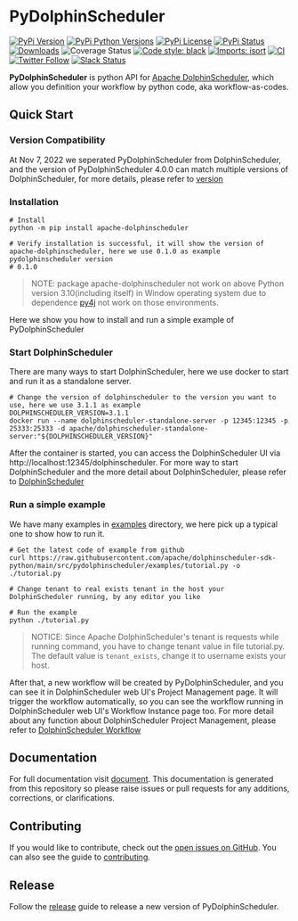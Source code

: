 <!--
Licensed to the Apache Software Foundation (ASF) under one
or more contributor license agreements.  See the NOTICE file
distributed with this work for additional information
regarding copyright ownership.  The ASF licenses this file
to you under the Apache License, Version 2.0 (the
"License"); you may not use this file except in compliance
with the License.  You may obtain a copy of the License at

http://www.apache.org/licenses/LICENSE-2.0

Unless required by applicable law or agreed to in writing,
software distributed under the License is distributed on an
"AS IS" BASIS, WITHOUT WARRANTIES OR CONDITIONS OF ANY
KIND, either express or implied.  See the License for the
specific language governing permissions and limitations
under the License.
-->

# PyDolphinScheduler

[![PyPi Version](https://img.shields.io/pypi/v/apache-dolphinscheduler.svg?style=flat-square&logo=PyPi)](https://pypi.org/project/apache-dolphinscheduler/)
[![PyPi Python Versions](https://img.shields.io/pypi/pyversions/apache-dolphinscheduler.svg?style=flat-square&logo=python)](https://pypi.org/project/apache-dolphinscheduler/)
[![PyPi License](https://img.shields.io/:license-Apache%202-blue.svg?style=flat-square)](https://raw.githubusercontent.com/apache/dolphinscheduler-sdk-python/main/LICENSE)
[![PyPi Status](https://img.shields.io/pypi/status/apache-dolphinscheduler.svg?style=flat-square)](https://pypi.org/project/apache-dolphinscheduler/)
[![Downloads](https://static.pepy.tech/badge/apache-dolphinscheduler/month)](https://pepy.tech/project/apache-dolphinscheduler)
![Coverage Status](https://img.shields.io/codecov/c/github/apache/dolphinscheduler-sdk-python/main.svg?style=flat-square)
[![Code style: black](https://img.shields.io/badge/code%20style-black-000000.svg?style=flat-square)](https://github.com/psf/black)
[![Imports: isort](https://img.shields.io/badge/%20imports-isort-%231674b1?style=flat-square&labelColor=ef8336)](https://pycqa.github.io/isort)
[![CI](https://github.com/apache/dolphinscheduler-sdk-python/actions/workflows/ci.yaml/badge.svg)](https://github.com/apache/dolphinscheduler-sdk-python/actions/workflows/ci.yaml)
[![Twitter Follow](https://img.shields.io/twitter/follow/dolphinschedule.svg?style=social&label=Follow)](https://twitter.com/dolphinschedule)
[![Slack Status](https://img.shields.io/badge/slack-join_chat-white.svg?logo=slack&style=social)](https://s.apache.org/dolphinscheduler-slack)

**PyDolphinScheduler** is python API for [Apache DolphinScheduler](https://dolphinscheduler.apache.org),
which allow you definition your workflow by python code, aka workflow-as-codes.

## Quick Start

### Version Compatibility

At Nov 7, 2022 we seperated PyDolphinScheduler from DolphinScheduler, and the version of PyDolphinScheduler 4.0.0
can match multiple versions of DolphinScheduler, for more details, please refer to [version](https://dolphinscheduler.apache.org/python/main/index.html#version)

### Installation

```shell
# Install
python -m pip install apache-dolphinscheduler

# Verify installation is successful, it will show the version of apache-dolphinscheduler, here we use 0.1.0 as example
pydolphinscheduler version
# 0.1.0
```

> NOTE: package apache-dolphinscheduler not work on above Python version 3.10(including itself) in Window operating system
> due to dependence [py4j](https://pypi.org/project/py4j/) not work on those environments.

Here we show you how to install and run a simple example of PyDolphinScheduler

### Start DolphinScheduler

There are many ways to start DolphinScheduler, here we use docker to start and run it as a standalone server.

```shell
# Change the version of dolphinscheduler to the version you want to use, here we use 3.1.1 as example
DOLPHINSCHEDULER_VERSION=3.1.1
docker run --name dolphinscheduler-standalone-server -p 12345:12345 -p 25333:25333 -d apache/dolphinscheduler-standalone-server:"${DOLPHINSCHEDULER_VERSION}"
```

After the container is started, you can access the DolphinScheduler UI via http://localhost:12345/dolphinscheduler.
For more way to start DolphinScheduler and the more detail about DolphinScheduler, please refer to
[DolphinScheduler](https://dolphinscheduler.apache.org/#/en-us/docs/3.1.2/guide/start/quick-start)

### Run a simple example

We have many examples in [examples](src/pydolphinscheduler/examples) directory, we here pick up a typical one
to show how to run it.

```shell
# Get the latest code of example from github 
curl https://raw.githubusercontent.com/apache/dolphinscheduler-sdk-python/main/src/pydolphinscheduler/examples/tutorial.py -o ./tutorial.py

# Change tenant to real exists tenant in the host your DolphinScheduler running, by any editor you like 

# Run the example
python ./tutorial.py
```

> NOTICE: Since Apache DolphinScheduler's tenant is requests while running command, you have to change
> tenant value in file tutorial.py. The default value is `tenant_exists`, change it to username exists your host.

After that, a new workflow will be created by PyDolphinScheduler, and you can see it in DolphinScheduler web
UI's Project Management page. It will trigger the workflow automatically, so you can see the workflow running
in DolphinScheduler web UI's Workflow Instance page too. For more detail about any function about DolphinScheduler
Project Management, please refer to [DolphinScheduler Workflow](https://dolphinscheduler.apache.org/#/en-us/docs/3.1.2/guide/project/workflow-definition)

## Documentation

For full documentation visit [document](https://dolphinscheduler.apache.org/python/main/index.html). This
documentation is generated from this repository so please raise issues or pull requests for any additions, corrections, or clarifications.

## Contributing

If you would like to contribute, check out the [open issues on GitHub](https://github.com/apache/dolphinscheduler-sdk-python/issues).
You can also see the guide to [contributing](./CONTRIBUTING.md).

## Release

Follow the [release](./RELEASE.md) guide to release a new version of PyDolphinScheduler.
